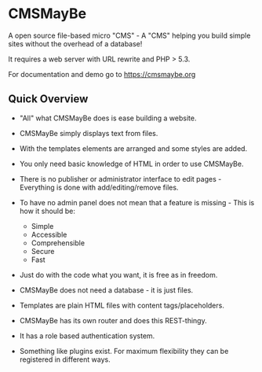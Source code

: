 CMSMayBe
========
A open source file-based micro "CMS" - A "CMS" helping you build simple sites without 
the overhead of a database!

It requires a web server with URL rewrite and PHP > 5.3. 

For documentation and demo go to <https://cmsmaybe.org>

Quick Overview
--------------
- "All" what CMSMayBe does is ease building a website.
- CMSMayBe simply displays text from files.
- With the templates elements are arranged and some styles are added.
- You only need basic knowledge of HTML in order to use CMSMayBe.
- There is no publisher or administrator interface to edit pages - Everything is done with add/editing/remove files.
- To have no admin panel does not mean that a feature is missing - This is how it should be:
    *  Simple
    *  Accessible
    *  Comprehensible
    *  Secure
    *  Fast


- Just do with the code what you want, it is free as in freedom.
- CMSMayBe does not need a database - it is just files.
- Templates are plain HTML files with content tags/placeholders.
- CMSMayBe has its own router and does this REST-thingy.
- It has a role based authentication system.
- Something like plugins exist. For maximum flexibility they can be registered in different ways.

